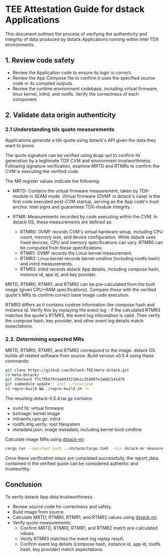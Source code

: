 # TEE Attestation Guide for dstack Applications

This document outlines the process of verifying the authenticity and integrity of data produced by dstack Applications running within Intel TDX environments.

## 1. Review code safety

- Review the Application code to ensure its logic is correct.
- Review the App Compose file to confirm it uses the specified source code or its compiled outputs.
- Review the runtime environment codebase, including virtual firmware, linux kernel, initrd, and rootfs. Verify the correctness of each component.

## 2. Validate data origin authenticity
### 2.1 Understanding tdx quote measurements

Applications generate a tdx quote using dstack's API given the data they want to prove.

The quote signature can be verified using dcap-qvl to confirm its generation by a legitimate TDX CVM and environment trustworthiness.
Following signature verification, examine MRTD and RTMRs to confirm the CVM is executing the verified code.

The MR register values indicate the following:

- MRTD: Contains the virtual firmware measurement, taken by TDX-module in SEAM mode. Virtual firmware (OVMF in dstack's case) is the first code executed post-CVM startup, serving as the App code's trust anchor. Intel signs and guarantees TDX-module integrity.

- RTMR: Measurements recorded by code executing within the CVM. In dstack OS, these measurements are defined as:

    - RTMR0: OVMF records CVM's virtual hardware setup, including CPU count, memory size, and device configuration. While dstack uses fixed devices, CPU and memory specifications can vary. RTMR0 can be computed from these specifications.
    - RTMR1: OVMF records the Linux kernel measurement.
    - RTMR2: Linux kernel records kernel cmdline (including rootfs hash) and initrd measurements.
    - RTMR3: initrd records dstack App details, including compose hash, instance id, app id, and key provider.

MRTD, RTMR0, RTMR1, and RTMR2 can be pre-calculated from the built image (given CPU+RAM specifications). Compare these with the verified quote's MRs to confirm correct base image code execution.

RTMR3 differs as it contains runtime information like compose hash and instance id. Verify this by replaying the event log - if the calculated RTMR3 matches the quote's RTMR3, the event log information is valid. Then verify the compose hash, key provider, and other event log details match expectations.

### 2.2. Determining expected MRs
MRTD, RTMR0, RTMR1, and RTMR2 correspond to the image. dstack OS builds all related software from source.
Build version v0.5.4 using these commands:
```bash
git clone https://github.com/Dstack-TEE/meta-dstack.git
cd meta-dstack/
git checkout f7c795b76faa693f218e1c255007e3a68c541d79
git submodule update --init --recursive
cd repro-build && ./repro-build.sh -n
```

The resulting dstack-0.5.4.tar.gz contains:

- ovmf.fd: virtual firmware
- bzImage: kernel image
- initramfs.cpio.gz: initrd
- rootfs.img.verity: root filesystem
- metadata.json: image metadata, including kernel boot cmdline

Calculate image MRs using [dstack-mr](dstack-mr/):
```bash
cargo run --manifest-path ../dstack/Cargo.toml --bin dstack-mr measure -c 4 -m 4G dstack-0.5.4/metadata.json
```

Once these verification steps are completed successfully, the report_data contained in the verified quote can be considered authentic and trustworthy.

## Conclusion

To verify dstack App data trustworthiness:

- Review source code for correctness and safety.
- Build image from source.
- Calculate MRTD, RTMR0, RTMR1, and RTMR2 values using [dstack-mr](https://github.com/kvinwang/dstack-mr).
- Verify quote measurements:
    - Confirm MRTD, RTMR0, RTMR1, and RTMR2 match pre-calculated values.
    - Verify RTMR3 matches the event log replay result.
    - Confirm event log details (compose hash, instance id, app id, rootfs hash, key provider) match expectations.
